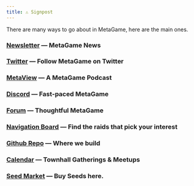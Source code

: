 ```yaml
---
title: ⚠️ Signpost
---
```


There are many ways to go about in MetaGame, here are the main ones.

### [Newsletter](https://metagame.substack.com/) — MetaGame News

### [Twitter](https://twitter.com/metafam) — Follow MetaGame on Twitter

### [MetaView](https://anchor.fm/MetaGame/) — A MetaGame Podcast

### [Discord](https://discord.gg/VYZPBnx) — Fast-paced MetaGame

### [Forum](https://forum.metagame.wtf/) — Thoughtful MetaGame

### [Navigation Board](https://wiki.metagame.wtf/docs/enter-metagame/navigation-board) — Find the raids that pick your interest

### [](https://forum.metagame.wtf/)[Github Repo](https://github.com/MetaFam/TheGame) — Where we build

### [Calendar](https://calendar.google.com/calendar/u/1?cid=bmloNTlrdGdhZm1tNjRlZDRxazZ1ZTh2djRAZ3JvdXAuY2FsZW5kYXIuZ29vZ2xlLmNvbQ) — Townhall Gatherings & Meetups

### [Seed Market](https://app.uniswap.org/#/swap?inputCurrency=0x30cf203b48edaa42c3b4918e955fed26cd012a3f&outputCurrency=ETH) — Buy Seeds here.
